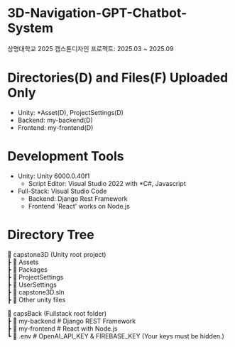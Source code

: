 # 3D-Navigation-GPT-Chatbot-System
상명대학교 2025 캡스톤디자인 프로젝트: 2025.03 ~ 2025.09

# Directories(D) and Files(F) Uploaded Only
- Unity: *Asset(D), ProjectSettings(D)
- Backend: my-backend(D)
- Frontend: my-frontend(D)

# Development Tools
- Unity: Unity 6000.0.40f1
  - Script Editor: Visual Studio 2022 with *C#, Javascript
- Full-Stack: Visual Studio Code
  - Backend: Django Rest Framework
  - Frontend 'React' works on Node.js

# Directory Tree

📂 capstone3D (Unity root project)  
 ┣ 📂 Assets  
 ┣ 📂 Packages  
 ┣ 📂 ProjectSettings  
 ┣ 📂 UserSettings  
 ┣ 📄 capstone3D.sln  
 ┣ 📄 Other unity files  

📂 capsBack (Fullstack root folder)  
 ┣ 📂 my-backend              # Django REST Framework  
 ┣ 📂 my-frontend             # React with Node.js  
 ┗ 📄 .env                    # OpenAI_API_KEY & FIREBASE_KEY (Your keys must be hidden.) 

